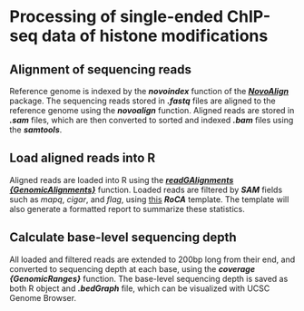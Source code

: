 # Processing of single-ended ChIP-seq data of histone modifications

## Alignment of sequencing reads

Reference genome is indexed by the ***novoindex*** function of the [***NovoAlign***](http://www.novocraft.com/products/novoalign) package. The sequencing reads stored in ***.fastq*** files are aligned to the reference genome using the ***novoalign*** function. Aligned reads are stored in ***.sam*** files, which are then converted to sorted and indexed ***.bam*** files using the ***samtools***. 

## Load aligned reads into R

Aligned reads are loaded into R using the [***readGAlignments {GenomicAlignments}***](http://rpackages.ianhowson.com/bioc/GenomicAlignments/man/readGAlignments.html) function. Loaded reads are filtered by ***SAM*** fields such as _mapq_, _cigar_, and _flag_, using [this](https://raw.githubusercontent.com/zhezhangsh/RoCA/master/template/qc/filter_read/filter_read.Rmd) ***RoCA*** template. The template will also generate a formatted report to summarize these statistics. 

## Calculate base-level sequencing depth

All loaded and filtered reads are extended to 200bp long from their end, and converted to sequencing depth at each base, using the ***coverage {GenomicRanges}*** function. The base-level sequencing depth is saved as both R object and ***.bedGraph*** file, which can be visualized with UCSC Genome Browser.
